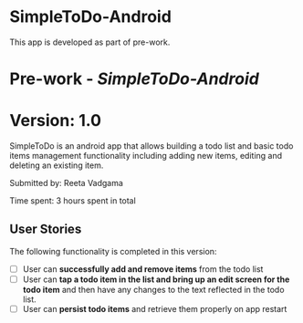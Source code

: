 # SimpleToDo-Android
This app is developed as part of pre-work.



# Pre-work - *SimpleToDo-Android*
# Version: 1.0

SimpleToDo is an android app that allows building a todo list and basic todo items management functionality including adding new items, editing and deleting an existing item.

Submitted by: Reeta Vadgama

Time spent: 3 hours spent in total

## User Stories

The following  functionality is completed in this version:

* [ ] User can **successfully add and remove items** from the todo list
* [ ] User can **tap a todo item in the list and bring up an edit screen for the todo item** and then have any changes to the text reflected in the todo list.
* [ ] User can **persist todo items** and retrieve them properly on app restart
